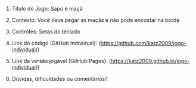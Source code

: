 1. Título do Jogo: Sapo e maçã

2. Contexto: Você deve pegar as maçãs e não pode encostar na borda

3. Controles: Setas do teclado

4. Link do código (GitHub Individual): (https://github.com/katz2009/jogo-individual/)

5. Link da versão jogável (GitHub Pages): (https://katz2009.github.io/jogo-individual/)

6. Dúvidas, dificuldades ou comentários?
